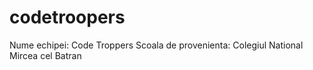 # codetroopers
Nume echipei: Code Troppers
Scoala de provenienta: Colegiul National Mircea cel Batran
